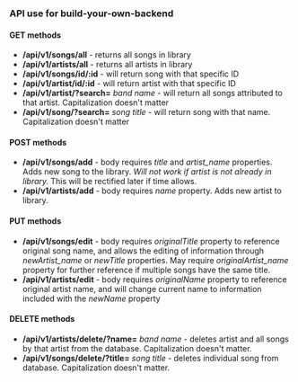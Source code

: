 ### API use for build-your-own-backend

#### GET methods

* **/api/v1/songs/all** - returns all songs in library
* **/api/v1/artists/all** - returns all artists in library
* **/api/v1/songs/id/:id** - will return song with that specific ID
* **/api/v1/artist/id/:id** - will return artist with that specific ID
* **/api/v1/artist/?search=** *band name* - will return all songs attributed to that artist. Capitalization doesn't matter
* **/api/v1/song/?search=** *song title* - will return song with that name. Capitalization doesn't matter

#### POST methods
* **/api/v1/songs/add** - body requires *title* and *artist_name* properties. Adds new song to the library. *Will not work if artist is not already in library.* This will be rectified later if time allows.
* **/api/v1/artists/add** - body requires *name* property. Adds new artist to library.

#### PUT methods
* **/api/v1/songs/edit** - body requires *originalTitle* property to reference original song name, and allows the editing of information through *newArtist_name* or *newTitle* properties. May require *originalArtist_name* property for further reference if multiple songs have the same title.
* **/api/v1/artists/edit** - body requires *originalName* property to reference original artist name, and will change current name to information included with the *newName* property

#### DELETE methods
* **/api/v1/artists/delete/?name=** *band name* - deletes artist and all songs by that artist from the database. Capitalization doesn't matter.
* **/api/v1/songs/delete/?title=** *song title* - deletes individual song from database. Capitalization doesn't matter.

